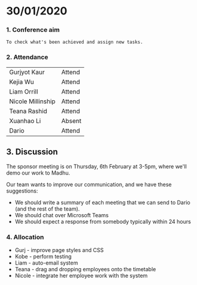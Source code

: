 #  30/01/2020

### 1. Conference aim

    To check what's been achieved and assign new tasks.

### 2. Attendance

|                   |        |
| ----------------- | ------ |
| Gurjyot Kaur      | Attend |
| Kejia Wu          | Attend |
| Liam Orrill       | Attend |
| Nicole Millinship | Attend |
| Teana Rashid      | Attend |
| Xuanhao Li        | Absent |
| Dario             | Attend |

## 3. Discussion

The sponsor meeting is on Thursday, 6th February at 3-5pm, where we'll demo our work to Madhu.

Our team wants to improve our communication, and we have these suggestions: 

- We should write a summary of each meeting that we can send to Dario (and the rest of the team).
- We should chat over Microsoft Teams
- We should expect a response from somebody typically within 24 hours

### 4. Allocation

- Gurj - improve page styles and CSS
- Kobe - perform testing
- Liam - auto-email system
- Teana - drag and dropping employees onto the timetable
-  Nicole - integrate her employee work with the system